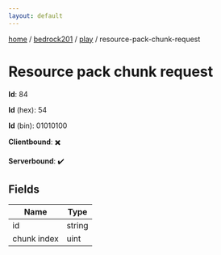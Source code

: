 ```yaml
---
layout: default
---
```


[home](/)  /  [bedrock201](/protocol/bedrock201)  /  [play](/protocol/bedrock201/play)  /  resource-pack-chunk-request

# Resource pack chunk request

**Id**: 84

**Id** (hex): 54

**Id** (bin): 01010100

**Clientbound**: ✖️

**Serverbound**: ✔️

## Fields

Name | Type
---|---
id | string
chunk index | uint

